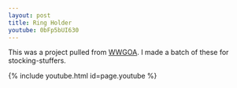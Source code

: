 ```yaml
---
layout: post
title: Ring Holder
youtube: 0bFp5bUI630
---
```

This was a project pulled from
[WWGOA](https://www.wwgoa.com/plan/a-beautiful-ring-box/). I made a batch of
these for stocking-stuffers.

{% include youtube.html id=page.youtube %}
